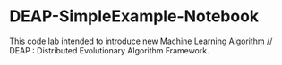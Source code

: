 # DEAP-SimpleExample-Notebook

This code lab intended to introduce new Machine Learning Algorithm // DEAP : Distributed Evolutionary Algorithm Framework.
